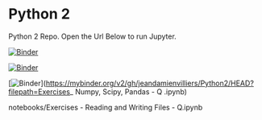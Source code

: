 # Python 2

Python 2 Repo. Open the Url Below to run Jupyter.

[![Binder](https://mybinder.org/badge_logo.svg)](https://mybinder.org/v2/gh/binder-examples/demo-julia/HEAD?filepath=demo.ipynb)

[![Binder](https://mybinder.org/badge_logo.svg)](https://mybinder.org/v2/gh/jeandamienvilliers/Python2/HEAD?filepath=demo.ipynb)

[![Binder](https://mybinder.org/badge_logo.svg)](https://mybinder.org/v2/gh/jeandamienvilliers/Python2/HEAD?filepath=Exercises_ Numpy, Scipy, Pandas - Q .ipynb)

notebooks/Exercises - Reading and Writing Files - Q.ipynb
